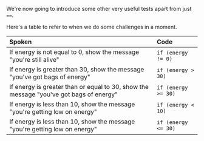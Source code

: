 We're now going to introduce some other very useful tests apart from just `==`.

Here's a table to refer to when we do some challenges in a moment.

| Spoken | Code |
| :- | :- |
| If energy is not equal to 0, show the message "you're still alive" | `if (energy != 0)`|
| If energy is greater than 30, show the message "you've got bags of energy" | `if (energy > 30)`|
| If energy is greater than or equal to 30, show the message "you've got bags of energy" | `if (energy >= 30)` |
| If energy is less than 10, show the message "you're getting low on energy" | `if (energy < 10)` |
| If energy is less than 10, show the message "you're getting low on energy" | `if (energy <= 30)` |


